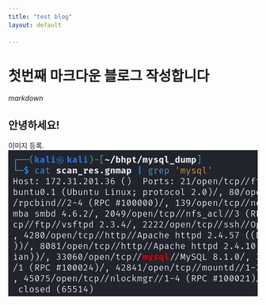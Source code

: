 ```yaml
---
title: "test blog"
layout: default

---
```


# 첫번째 마크다운 블로그 작성합니다

*markdown*

## 안녕하세요!

이미지 등록. ![이미지](/assets/images/화면%20캡처%202025-01-19%20200126.png)

